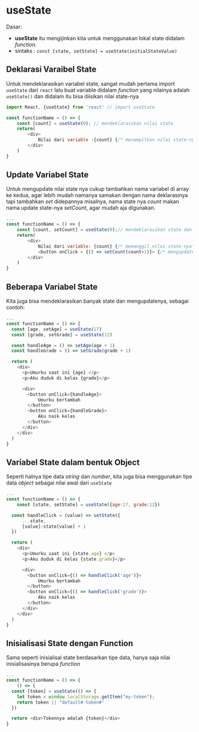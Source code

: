 # useState

Dasar:
* **useState** itu mengijinkan kita untuk menggunakan lokal state didalam *function*.
* sintaks : `const [state, setState] = useState(initialStateValue)`

## Deklarasi Varaibel State
Untuk mendeklarasikan variabel state, sangat mudah pertama import `useState` dari `react` lalu buat variable didalam *function* yang nilainya adalah `useState()` dan didalam itu bisa diisikan nilai state-nya
```js
import React, {useState} from 'react' // import useState

const functionName = () => {
    const [count] = useState(0); // mendeklarasikan nilai state
    return(
        <div>
            Nilai dari variable :{count} {/* menampilkan nilai state-nya */}
        </div>
    )
}
```
## Update Variabel State
Untuk mengupdate nilai state nya cukup tambahkan nama variabel di array ke kedua, agar lebih mudah  namanya samakan dengan nama deklarasinya tapi tambahkan *set* didepannya misalnya, nama state nya *count* makan nama update state-nya *setCount*, agar mudah aja digunakan.
```js
...
const functionName = () => {
    const [count, setCount] = useState(0);// mendeklarasikan state dan update state variable
    return(
        <div>
            Nilai dari variable: {count} {/* memanggil nilai state-nya*/}
            <button onClick = {() => setCount(count+1)}> {/* mengupdate nialai state nya */}
        </div>
    )
}
```

## Beberapa Variabel State 
Kita juga bisa mendeklarasikan banyak state dan mengupdatenya, sebagai contoh:
```js
...
const functionName = () => {
  const [age, setAge] = useState(17)
  const [grade, setGrade] = useState(12)

  const handleAge = () => setAge(age + 1)
  const handleGrade = () => setGrade(grade + 1)

  return (
    <div>
      <p>Umurku saat ini {age} </p>
      <p>Aku duduk di kelas {grade}</p>

      <div>
        <button onClick={handleAge}>
            Umurku bertambah
        </button>
        <button onClick={handleGrade}>
            Aku naik kelas
        </button>
      </div>
    </div>
  )
}
```

## Variabel State dalam bentuk Object
Seperti halnya tipe data *string* dan *number*, kita juga bisa menggunakan tipe data *object* sebagai nilai awal dari `useState`
```js
...
const functionName = () => {
    const [state, setState] = useState({age:17, grade:12})

  const handleClick = (value) => setState({
      ...state,
      [value]:state[value] + 1
  })

  return (
    <div>
      <p>Umurku saat ini {state.age} </p>
      <p>Aku duduk di kelas {state.grade}</p>

      <div>
        <button onClick={() => handleClick('age')}>
            Umurku bertambah
        </button>
        <button onClick={() => handleClick('grade')}>
            Aku naik kelas
        </button>
      </div>
    </div>
  )
}
```

## Inisialisasi State dengan Function
Sama seperti inisialisai state berdasarkan tipe data, hanya saja nilai inisialisasinya berupa *function*
```js
...
const functionName = () => {
    () => {
  const [token] = useState(() => {
    let token = window.localStorage.getItem("my-token");
    return token || "default#-token#"
  })

  return <div>Tokennya adalah {token}</div>
}
```

